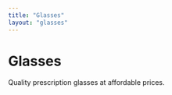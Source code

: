 ```yaml
---
title: "Glasses"
layout: "glasses"
---
```


# Glasses

Quality prescription glasses at affordable prices.
